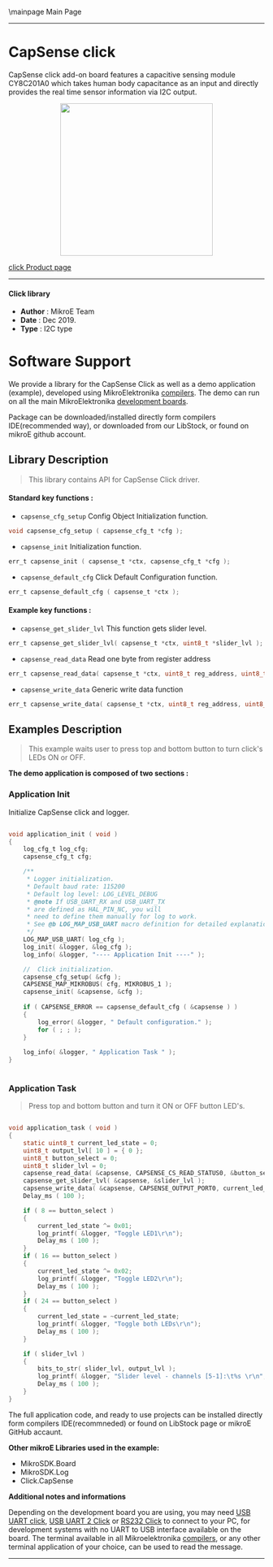 \mainpage Main Page
 

---
# CapSense click

CapSense click add-on board features a capacitive sensing module CY8C201A0 which takes human body capacitance as an input and directly provides the real time sensor information via I2C output.


<p align="center">
  <img src="https://download.mikroe.com/images/click_for_ide/capsense_click.png" height=300px>
</p>

[click Product page](https://www.mikroe.com/capsense-click)

---


#### Click library 

- **Author**        : MikroE Team
- **Date**          : Dec 2019.
- **Type**          : I2C type


# Software Support

We provide a library for the CapSense Click 
as well as a demo application (example), developed using MikroElektronika 
[compilers](https://shop.mikroe.com/compilers). 
The demo can run on all the main MikroElektronika [development boards](https://shop.mikroe.com/development-boards).

Package can be downloaded/installed directly form compilers IDE(recommended way), or downloaded from our LibStock, or found on mikroE github account. 

## Library Description

> This library contains API for CapSense Click driver.

#### Standard key functions :

- `capsense_cfg_setup` Config Object Initialization function.
```c
void capsense_cfg_setup ( capsense_cfg_t *cfg ); 
```
 
- `capsense_init` Initialization function.
```c
err_t capsense_init ( capsense_t *ctx, capsense_cfg_t *cfg );
```

- `capsense_default_cfg` Click Default Configuration function.
```c
err_t capsense_default_cfg ( capsense_t *ctx );
```

#### Example key functions :

- `capsense_get_slider_lvl` This function gets slider level.
```c
err_t capsense_get_slider_lvl( capsense_t *ctx, uint8_t *slider_lvl );
```

- `capsense_read_data` Read one byte from register address
```c
err_t capsense_read_data( capsense_t *ctx, uint8_t reg_address, uint8_t *read_data );
```

- `capsense_write_data` Generic write data function
```c
err_t capsense_write_data( capsense_t *ctx, uint8_t reg_address, uint8_t write_command );
```

## Examples Description

> This example waits user to press top and bottom button to turn click's LEDs ON or OFF.

**The demo application is composed of two sections :**

### Application Init 

Initialize CapSense click and logger.

```c

void application_init ( void )
{
    log_cfg_t log_cfg;
    capsense_cfg_t cfg;

    /** 
     * Logger initialization.
     * Default baud rate: 115200
     * Default log level: LOG_LEVEL_DEBUG
     * @note If USB_UART_RX and USB_UART_TX 
     * are defined as HAL_PIN_NC, you will 
     * need to define them manually for log to work. 
     * See @b LOG_MAP_USB_UART macro definition for detailed explanation.
     */
    LOG_MAP_USB_UART( log_cfg );
    log_init( &logger, &log_cfg );
    log_info( &logger, "---- Application Init ----" );

    //  Click initialization.
    capsense_cfg_setup( &cfg );
    CAPSENSE_MAP_MIKROBUS( cfg, MIKROBUS_1 );
    capsense_init( &capsense, &cfg );
    
    if ( CAPSENSE_ERROR == capsense_default_cfg ( &capsense ) )
    {
        log_error( &logger, " Default configuration." );
        for ( ; ; );
    }
    
    log_info( &logger, " Application Task " );
}
  
```

### Application Task

> Press top and bottom button and turn it ON or OFF button LED's.

```c

void application_task ( void )
{
    static uint8_t current_led_state = 0;
    uint8_t output_lvl[ 10 ] = { 0 };
    uint8_t button_select = 0;
    uint8_t slider_lvl = 0;
    capsense_read_data( &capsense, CAPSENSE_CS_READ_STATUS0, &button_select );
    capsense_get_slider_lvl( &capsense, &slider_lvl );
    capsense_write_data( &capsense, CAPSENSE_OUTPUT_PORT0, current_led_state );
    Delay_ms ( 100 );

    if ( 8 == button_select )
    {
        current_led_state ^= 0x01;
        log_printf( &logger, "Toggle LED1\r\n");
        Delay_ms ( 100 );
    }
    if ( 16 == button_select )
    {
        current_led_state ^= 0x02;
        log_printf( &logger, "Toggle LED2\r\n");
        Delay_ms ( 100 );
    }
    if ( 24 == button_select )
    {
        current_led_state = ~current_led_state;
        log_printf( &logger, "Toggle both LEDs\r\n");
        Delay_ms ( 100 );
    }

    if ( slider_lvl )
    {
        bits_to_str( slider_lvl, output_lvl );
        log_printf( &logger, "Slider level - channels [5-1]:\t%s \r\n", &output_lvl[ 3 ] );
        Delay_ms ( 100 );
    }
}

```

The full application code, and ready to use projects can be  installed directly form compilers IDE(recommneded) or found on LibStock page or mikroE GitHub accaunt.

**Other mikroE Libraries used in the example:** 

- MikroSDK.Board
- MikroSDK.Log
- Click.CapSense

**Additional notes and informations**

Depending on the development board you are using, you may need 
[USB UART click](https://shop.mikroe.com/usb-uart-click), 
[USB UART 2 Click](https://shop.mikroe.com/usb-uart-2-click) or 
[RS232 Click](https://shop.mikroe.com/rs232-click) to connect to your PC, for 
development systems with no UART to USB interface available on the board. The 
terminal available in all Mikroelektronika 
[compilers](https://shop.mikroe.com/compilers), or any other terminal application 
of your choice, can be used to read the message.



---
